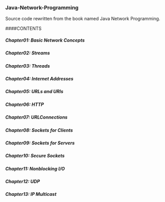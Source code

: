 ### Java-Network-Programming
Source code rewritten from the book named Java Network Programming.

####CONTENTS

##### Chapter01: Basic Network Concepts
##### Chapter02: Streams
##### Chapter03: Threads
##### Chapter04: Internet Addresses
##### Chapter05: URLs and URIs
##### Chapter06: HTTP
##### Chapter07: URLConnections
##### Chapter08: Sockets for Clients
##### Chapter09: Sockets for Servers
##### Chapter10: Secure Sockets
##### Chapter11: Nonblocking I/O
##### Chapter12: UDP
##### Chapter13: IP Multicast
